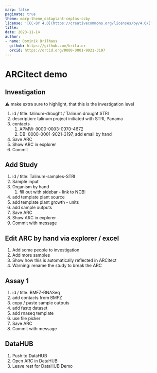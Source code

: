 ```yaml
---
marp: false
paginate: true
theme: marp-theme_dataplant-ceplas-ccby
license: '[CC-BY 4.0](https://creativecommons.org/licenses/by/4.0/)'
title: 
date: 2023-11-14
author:
- name: Dominik Brilhaus
  github: https://github.com/brilator
  orcid: https://orcid.org/0000-0001-9021-3197
---
```


# ARCitect demo

## Investigation

:warning: make extra sure to highlight, that this is the investigation level

1. id / title: talinum-drought / Talinum drought STRI
2. description: talinum project initiated with STRI, Panama
3. contacts
   1. APMW: 0000-0003-0970-4672
   2. DB: 0000-0001-9021-3197, add email by hand
4. Save ARC
5. Show ARC in explorer
6. Commit

## Add Study

1. id / title: Talinum-samples-STRI
2. Sample input
3. Organism by hand
   1. fill out with sidebar - link to NCBI
4. add template plant source
5. add template plant growth - units
6. add sample outputs
7. Save ARC
8. Show ARC in explorer
9. Commit with message

## Edit ARC by hand via explorer / excel

1. Add some people to investigation
2. Add more samples
3. Show how this is automatically reflected in ARCitect
4. Warning: rename the study to break the ARC

## Assay 1

1. id / title: BMFZ-RNASeq
2. add contacts from BMFZ
3. copy / paste sample outputs
4. add fastq dataset
5. add rnaseq template
6. use file picker
7. Save ARC
8. Commit with message

## DataHUB

1. Push to DataHUB
2. Open ARC in DataHUB
3. Leave rest for DataHUB Demo
